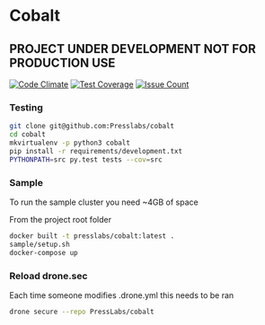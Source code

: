 # Cobalt

## PROJECT UNDER DEVELOPMENT NOT FOR PRODUCTION USE

[![Code Climate](https://codeclimate.com/repos/575fcf4f35379340730025a4/badges/1c72b01b55f804a4de4e/gpa.svg)](https://codeclimate.com/repos/575fcf4f35379340730025a4/feed)
[![Test Coverage](https://codeclimate.com/repos/575fcf4f35379340730025a4/badges/1c72b01b55f804a4de4e/coverage.svg)](https://codeclimate.com/repos/575fcf4f35379340730025a4/coverage)
[![Issue Count](https://codeclimate.com/repos/575fcf4f35379340730025a4/badges/1c72b01b55f804a4de4e/issue_count.svg)](https://codeclimate.com/repos/575fcf4f35379340730025a4/feed)

### Testing

```bash
git clone git@github.com:Presslabs/cobalt
cd cobalt
mkvirtualenv -p python3 cobalt
pip install -r requirements/development.txt
PYTHONPATH=src py.test tests --cov=src
```

### Sample

To run the sample cluster you need ~4GB of space

From the project root folder

```bash
docker built -t presslabs/cobalt:latest .
sample/setup.sh
docker-compose up
```

### Reload drone.sec

Each time someone modifies .drone.yml this needs to be ran

```bash
drone secure --repo PressLabs/cobalt
```
